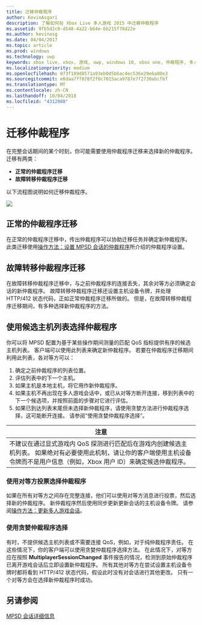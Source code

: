 ```yaml
---
title: 迁移仲裁程序
author: KevinAsgari
description: 了解如何在 Xbox Live 多人游戏 2015 中迁移仲裁程序
ms.assetid: 9fb5d2c0-d548-4a22-b64e-6b215f78d22e
ms.author: kevinasg
ms.date: 04/04/2017
ms.topic: article
ms.prod: windows
ms.technology: uwp
keywords: xbox live, xbox, 游戏, uwp, windows 10, xbox one, 仲裁程序, 多人游戏 2015
ms.localizationpriority: medium
ms.openlocfilehash: 073f189d8571a93eb0d5b6ac4ec536e29e6a80e3
ms.sourcegitcommit: e6daa7ff878f2f0c7015aca9787e7f2730abcfbf
ms.translationtype: MT
ms.contentlocale: zh-CN
ms.lasthandoff: 10/04/2018
ms.locfileid: "4312988"
---
```

# <a name="migrating-an-arbiter"></a>迁移仲裁程序

在完整会话期间的某个时刻，你可能需要使用仲裁程序迁移来选择新的仲裁程序。 迁移有两类：

-   **正常的仲裁程序迁移**
-   **故障转移仲裁程序迁移**

以下流程图说明如何迁移仲裁程序。

![](../../images/multiplayer/Multiplayer_2015_HostMigration.png)

## <a name="graceful-arbiter-migration"></a>正常的仲裁程序迁移

在正常的仲裁程序迁移中，传出仲裁程序可以协助迁移任务并确定新仲裁程序。 此类迁移使用[操作方法：设置 MPSD 会话的仲裁程序](multiplayer-how-tos.md)所介绍的仲裁程序设置。


## <a name="failover-arbiter-migration"></a>故障转移仲裁程序迁移

在故障转移仲裁程序迁移中，与之前仲裁程序的连接丢失，其余对等方必须确定会话的新仲裁程序。 故障转移仲裁程序迁移还设置主机设备令牌，并处理 HTTP/412 状态代码，正如正常仲裁程序迁移所做的。 但是，在故障转移仲裁程序迁移期间，有多种选择新仲裁程序的方法。
## <a name="select-arbiter-using-the-host-candidate-list"></a>使用候选主机列表选择仲裁程序

你可以将 MPSD 配置为基于某些操作期间测量的匹配 QoS 指标提供有序的候选主机列表。 客户端可以使用此列表来确定新仲裁程序。 若要在仲裁程序迁移期间利用此列表，各对等方可以：

1.  确定之前仲裁程序的列表位置。
2.  评估列表中的下一个主机。
3.  如果主机是本地主机，将它用作新仲裁程序。
4.  如果主机不再出现在多人游戏会话中，或已从对等方断开连接，移到列表中的下一个候选项，并按照前面的步骤对它进行评估。
5.  如果已到达列表末尾但未选择新仲裁程序，请使用贪婪方法进行仲裁程序选择，这可能断开连接。 请参阅“使用贪婪仲裁程序选择”。

| 注意                                                                                                                                                                                                                                                                                    |
|------------------------------------------------------------------------------------------------------------------------------------------------------------------------------------------------------------------------------------------------------------------------------------------------------|
| 不建议在通过显式游戏内 QoS 探测进行匹配后在游戏内创建候选主机列表。 如果绝对有必要使用此机制，请让你的客户端使用主机设备令牌而不是用户信息（例如，Xbox 用户 ID）来确定候选仲裁程序。 |


### <a name="select-arbiter-using-peer-voting"></a>使用对等方投票选择仲裁程序

如果在所有对等方之间存在完整连接，他们可以使用对等方消息进行投票，然后选择新的仲裁程序。 新仲裁程序然后使用同步更新更新会话的主机设备令牌。 请参阅[操作方法：更新多人游戏会话](multiplayer-how-tos.md)。


### <a name="use-greedy-arbiter-selection"></a>使用贪婪仲裁程序选择

有时，不提供候选主机列表或不需要连接 QoS，例如，对于纯仲裁程序责任。 在这些情况下，你的客户端可以使用贪婪仲裁程序选择方法。 在此情况下，对等方应在按照 **MultiplayerSessionChanged** 事件报告的情况，检测到原始仲裁程序已离开游戏会话后立即设置新仲裁程序。 所有其他对等方在尝试设置主机设备令牌时都将看到 HTTP/412 状态代码，假设此时没有对会话进行其他更改。 只有一个对等方会在选择新仲裁程序时成功。


## <a name="see-also"></a>另请参阅

[MPSD 会话详细信息](mpsd-session-details.md)
